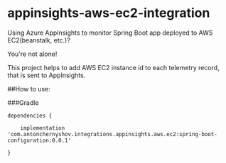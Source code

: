# appinsights-aws-ec2-integration
Using Azure AppInsights to monitor Spring Boot app deployed to AWS EC2(beanstalk, etc.)?

You're not alone!

This project helps to add AWS EC2 instance id to each telemetry record, that is sent to AppInsights.


##How to use:

###Gradle 
```
dependencies {

    implementation 'com.antonchernyshov.integrations.appinsights.aws.ec2:spring-boot-configuration:0.0.1'    
    
}
```
